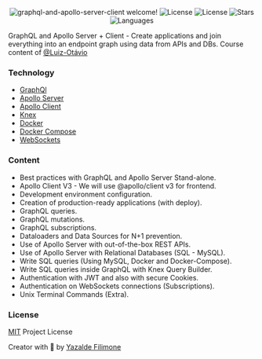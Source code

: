  <p align="center">
  <img src="https://img.shields.io/static/v1?label=Graphql & Apollo Server Client&message=Welcome&color=FFFFFF&labelColor=110C2F" alt="graphql-and-apollo-server-client welcome!" />
  <img alt="License" src="https://img.shields.io/static/v1?label=version&message=1.0&color=FFFFFF&labelColor=110C2F">
  <img alt="License" src="https://img.shields.io/static/v1?label=license&message=MIT&color=FFFFFF&labelColor=110C2F">
  <img alt="Stars" src="https://img.shields.io/github/stars/yazaldefilimonepinto/graphql-and-apollo-server-client?color=FFFFFF&labelColor=110C2F">
  <img alt="Languages" src="https://img.shields.io/github/languages/count/yazaldefilimonepinto/graphql-and-apollo-server-client?color=FFFFFF&labelColor=110C2F">
</p>

GraphQL and Apollo Server + Client - Create applications and join everything into an endpoint graph using data from APIs and DBs. Course content of [@Luiz-Otávio](https://github.com/luizomf)

### Technology
- [GraphQl](https://graphql.org/)
- [Apollo Server](https://www.apollographql.com/docs/apollo-server/)
- [Apollo Client](https://www.apollographql.com/docs/react/)
- [Knex](https://knexjs.org/)
- [Docker](https://www.docker.com/)
- [Docker Compose](https://docs.docker.com/compose/)
- [WebSockets](https://developer.mozilla.org/pt-BR/docs/Web/API/WebSockets_API)

### Content

- Best practices with GraphQL and Apollo Server Stand-alone.
- Apollo Client V3 - We will use @apollo/client v3 for frontend.
- Development environment configuration.
- Creation of production-ready applications (with deploy).
- GraphQL queries.
- GraphQL mutations.
- GraphQL subscriptions.
- Dataloaders and Data Sources for N+1 prevention.
- Use of Apollo Server with out-of-the-box REST APIs.
- Use of Apollo Server with Relational Databases (SQL - MySQL).
- Write SQL queries (Using MySQL, Docker and Docker-Compose).
- Write SQL queries inside GraphQL with Knex Query Builder.
- Authentication with JWT and also with secure Cookies.
- Authentication on WebSockets connections (Subscriptions).
- Unix Terminal Commands (Extra).

<a id="license"></a>

### License

[MIT](https://github.com/yazaldefilimonepinto/graphql-and-apollo-server-client/blob/main/LICENSE) Project License

Creator with 💙 by [Yazalde Filimone](https://www.linkedin.com/in/yazalde-filimone/)
